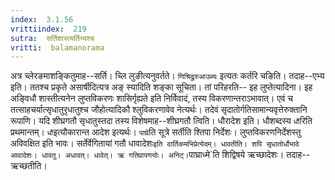 ```yaml
---
index:  3.1.56
vrittiindex:  219
sutra:  सर्तिशास्त्यर्तिभ्यश्च
vritti:  balamanorama 
---
```


अत्र च्लेरङमाशङ्कितुमाह--सर्ति। च्लि लुङीत्यनुवर्तते। `णिश्रिद्रुरुआउब्यः` इत्यतः कर्तरि चङिति। तदाह--एभ्य इति। ततश्च प्रकृते असार्षीदित्यत्र अङ् स्यादिति शङ्का सूचिता। तां परिहरति-- इह लुप्तेत्यादिना। इह अङ्विधौ शास्तीत्यनेन लुप्तविकरणः शासिर्गृह्यते इति निर्विवादं, तस्य विकरणान्तराऽभावात्। एवं च तत्साहचर्यात्सृधातुरृधातुश्च जौहोत्यादिकौ श्लुविकरणावेव नेत्यर्थः। तदेवं सृदातोर्गतिसामान्यवृत्तेरुक्तानि रूपाणि। यदि शीघ्रगतौ सृधातुस्तदा तस्य विशेषमाह--शीघ्रगतौ त्विति। धौरादेश इति। धौशब्दस्य `धौ`रिति प्रथमान्तम्। `धौ`इत्यौकारान्त आदेश इत्यर्थः। `पाघ्रे`ति सूत्रे सर्तीति श्तिपा निर्देशः। लुप्तविकरणनिर्देशस्तु अविवक्षित इति भावः। सर्तेर्वेगितायां गतौ धावादेशः` इति वार्तिकमभिप्रेत्येदम्। धावतीति। शपि सृधातोर्धौभावे आवादेशः। धावतु। अधावत्। धावेत्। ऋ गतिप्रापणयोः। अनिट्। `पाघ्राध्मे`ति शिद्विषये ऋच्छादेशः। तदाह--ऋच्छतीति।

